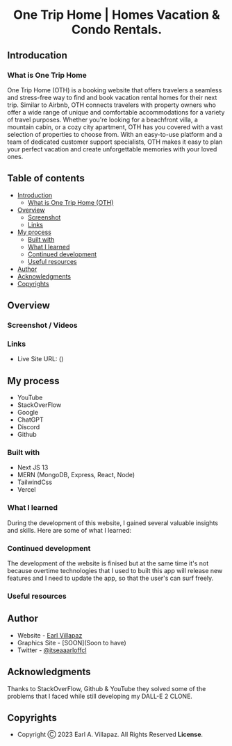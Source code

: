 # <h1 align="center"> One Trip Home | Homes Vacation & Condo Rentals. </h1>

## Introducation

### What is One Trip Home
One Trip Home (OTH) is a booking website that offers travelers a seamless and stress-free way to find and book vacation rental homes for their next trip. Similar to Airbnb, OTH connects travelers with property owners who offer a wide range of unique and comfortable accommodations for a variety of travel purposes. Whether you're looking for a beachfront villa, a mountain cabin, or a cozy city apartment, OTH has you covered with a vast selection of properties to choose from. With an easy-to-use platform and a team of dedicated customer support specialists, OTH makes it easy to plan your perfect vacation and create unforgettable memories with your loved ones.

## Table of contents

- [Introduction](#introduction)
  - [What is One Trip Home (OTH)](#what-is-one-trip-home)
- [Overview](#overview)
  - [Screenshot](#screenshot)
  - [Links](#links)
- [My process](#my-process)
  - [Built with](#built-with)
  - [What I learned](#what-i-learned)
  - [Continued development](#continued-development)
  - [Useful resources](#useful-resources)
- [Author](#author)
- [Acknowledgments](#acknowledgments)
- [Copyrights](#copyrights)

## Overview

### Screenshot / Videos



### Links

- Live Site URL: ()

## My process

- YouTube
- StackOverFlow
- Google
- ChatGPT
- Discord
- Github

### Built with

- Next JS 13
- MERN (MongoDB, Express, React, Node)
- TailwindCss
- Vercel

### What I learned

During the development of this website, I gained several valuable insights and skills. Here are some of what I learned:


### Continued development

The development of the website is finised but at the same time it's not because overtime technologies that I used to built this app will release new features and I need to update the app, so that the user's can surf freely.

### Useful resources
 

## Author

- Website - [Earl Villapaz](https://iearl-v.me/)
- Graphics Site - [SOON](Soon to have)
- Twitter - [@itseaaarloffcl](https://www.twitter.com/itseaaarloffcl)


## Acknowledgments

Thanks to StackOverFlow, Github & YouTube they solved some of the problems that I faced while still developing my DALL-E 2 CLONE.

## Copyrights

- Copyright Ⓒ 2023 Earl A. Villapaz. All Rights Reserved **License**.

